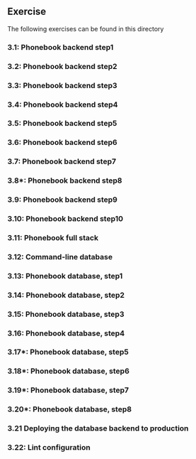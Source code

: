 ## Exercise

The following exercises can be found in this directory

### 3.1: Phonebook backend step1

### 3.2: Phonebook backend step2

### 3.3: Phonebook backend step3

### 3.4: Phonebook backend step4

### 3.5: Phonebook backend step5

### 3.6: Phonebook backend step6

### 3.7: Phonebook backend step7

### 3.8*: Phonebook backend step8

### 3.9: Phonebook backend step9

### 3.10: Phonebook backend step10

### 3.11: Phonebook full stack

### 3.12: Command-line database

### 3.13: Phonebook database, step1

### 3.14: Phonebook database, step2

### 3.15: Phonebook database, step3

### 3.16: Phonebook database, step4

### 3.17*: Phonebook database, step5

### 3.18*: Phonebook database, step6

### 3.19*: Phonebook database, step7

### 3.20*: Phonebook database, step8

### 3.21 Deploying the database backend to production

### 3.22: Lint configuration